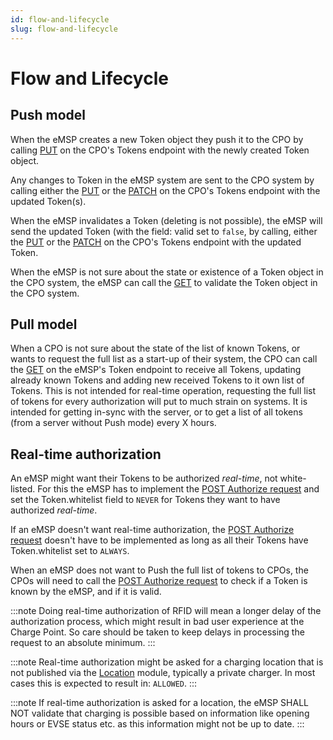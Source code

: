 ```yaml
---
id: flow-and-lifecycle
slug: flow-and-lifecycle
---
```

# Flow and Lifecycle

## Push model

When the eMSP creates a new Token object they push it to the CPO by calling
[PUT](/docs/ocpi/06-modules/07-tokens/05-interfaces-and-endpoints.md#put-method) on the CPO's Tokens endpoint with the
newly created Token object.

Any changes to Token in the eMSP system are sent to the CPO system by calling either the
[PUT](/docs/ocpi/06-modules/07-tokens/05-interfaces-and-endpoints.md#put-method) or the
[PATCH](/docs/ocpi/06-modules/07-tokens/05-interfaces-and-endpoints.md#patch-method) on the CPO's Tokens endpoint with
the updated Token(s).

When the eMSP invalidates a Token (deleting is not possible), the eMSP will send the updated Token (with the field:
valid set to `false`, by calling, either the
[PUT](/docs/ocpi/06-modules/07-tokens/05-interfaces-and-endpoints.md#put-method) or the
[PATCH](/docs/ocpi/06-modules/07-tokens/05-interfaces-and-endpoints.md#patch-method) on the CPO's Tokens endpoint with
the updated Token.

When the eMSP is not sure about the state or existence of a Token object in the CPO system, the eMSP can call the
[GET](/docs/ocpi/06-modules/07-tokens/05-interfaces-and-endpoints.md#get-method) to validate the Token object in the CPO
system.

## Pull model

When a CPO is not sure about the state of the list of known Tokens, or wants to request the full list as a start-up of
their system, the CPO can call the [GET](/docs/ocpi/06-modules/07-tokens/05-interfaces-and-endpoints.md#get-method-1) on
the eMSP's Token endpoint to receive all Tokens, updating already known Tokens and adding new received Tokens to it own
list of Tokens. This is not intended for real-time operation, requesting the full list of tokens for every authorization
will put to much strain on systems. It is intended for getting in-sync with the server, or to get a list of all tokens
(from a server without Push mode) every X hours.

## Real-time authorization

An eMSP might want their Tokens to be authorized *real-time*, not white-listed. For this the eMSP has to implement the
[POST Authorize request](/docs/ocpi/06-modules/07-tokens/05-interfaces-and-endpoints.md#post-method) and set the
Token.whitelist field to `NEVER` for Tokens they want to have authorized *real-time*.

If an eMSP doesn't want real-time authorization, the [POST Authorize
request](/docs/ocpi/06-modules/07-tokens/05-interfaces-and-endpoints.md#post-method) doesn't have to be implemented as
long as all their Tokens have Token.whitelist set to `ALWAYS`.

When an eMSP does not want to Push the full list of tokens to CPOs, the CPOs will need to call the [POST Authorize
request](/docs/ocpi/06-modules/07-tokens/05-interfaces-and-endpoints.md#post-method) to check if a Token is known by the
eMSP, and if it is valid.

:::note
Doing real-time authorization of RFID will mean a longer delay of the authorization process, which might result in bad
user experience at the Charge Point. So care should be taken to keep delays in processing the request to an absolute
minimum.
:::

:::note
Real-time authorization might be asked for a charging location that is not published via the
[Location](/docs/ocpi/06-modules/03-locations/01-intro.md) module, typically a private charger. In most cases this is
expected to result in: `ALLOWED`.
:::

:::note
If real-time authorization is asked for a location, the eMSP SHALL NOT validate that charging is possible based on
information like opening hours or EVSE status etc. as this information might not be up to date.
:::
